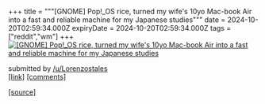+++
title = """[GNOME] Pop!_OS rice, turned my wife's 10yo Mac-book Air into a fast and reliable machine for my Japanese studies"""
date = 2024-10-20T02:59:34.000Z
expiryDate = 2024-10-20T02:59:34.000Z
tags = ["reddit","wm"]
+++
[![ [GNOME] Pop!_OS rice, turned my wife's 10yo Mac-book Air into a fast and reliable machine for my Japanese studies ](https://b.thumbs.redditmedia.com/XwZ-_cPfAelfQ4AehYUVDNLd5fJZugP6seApFXA_XTg.jpg " [GNOME] Pop!_OS rice, turned my wife's 10yo Mac-book Air into a fast and reliable machine for my Japanese studies ")](https://www.reddit.com/r/unixporn/comments/1g7pe8a/gnome_pop_os_rice_turned_my_wifes_10yo_macbook/)

submitted by [/u/Lorenzostales](https://www.reddit.com/user/Lorenzostales)  
[\[link\]](https://www.reddit.com/gallery/1g7pe8a) [\[comments\]](https://www.reddit.com/r/unixporn/comments/1g7pe8a/gnome_pop_os_rice_turned_my_wifes_10yo_macbook/)

[[source]](https://www.reddit.com/r/unixporn/comments/1g7pe8a/gnome_pop_os_rice_turned_my_wifes_10yo_macbook/)
